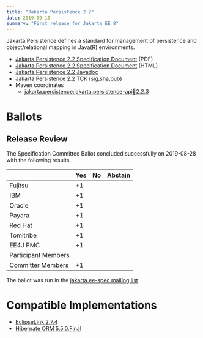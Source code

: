 ```yaml
---
title: "Jakarta Persistence 2.2"
date: 2019-09-10
summary: "First release for Jakarta EE 8"
---
```

Jakarta Persistence defines a standard for management of persistence
and object/relational mapping in Java(R) environments.

* [Jakarta Persistence 2.2 Specification Document](./persistence_2.2.pdf) (PDF)
* [Jakarta Persistence 2.2 Specification Document](./persistence_2.2.html) (HTML)
* [Jakarta Persistence 2.2 Javadoc](./apidocs)
* [Jakarta Persistence 2.2 TCK](https://download.eclipse.org/jakartaee/persistence/2.2/jakarta-persistence-tck-2.2.0.zip) ([sig](https://download.eclipse.org/jakartaee/persistence/2.2/jakarta-persistence-tck-2.2.0.zip.sig),[sha](https://download.eclipse.org/jakartaee/persistence/2.2/jakarta-persistence-tck-2.2.0.zip.sha256),[pub](https://raw.githubusercontent.com/jakartaee/specification-committee/master/jakartaee-spec-committee.pub))
* Maven coordinates
  * [jakarta.persistence:jakarta.persistence-api:jar:2.2.3](https://search.maven.org/artifact/jakarta.persistence/jakarta.persistence-api/2.2.3/jar)

# Ballots

## Release Review

The Specification Committee Ballot concluded successfully on 2019-08-28 with the following results.

|                       |  Yes    | No      | Abstain  |
|-----------------------|---------|---------|----------|
|Fujitsu                |   +1    |         |          |
|IBM                    |   +1    |         |          |
|Oracle                 |   +1    |         |          |
|Payara                 |   +1    |         |          |
|Red Hat                |   +1    |         |          |
|Tomitribe              |   +1    |         |          |
|EE4J PMC               |   +1    |         |          |
|Participant Members    |         |         |          |
|Committer Members      |   +1    |         |          |

The ballot was run in the [jakarta.ee-spec mailing list](https://www.eclipse.org/lists/jakarta.ee-spec/msg00448.html)


# Compatible Implementations

* [EclipseLink 2.7.4](https://www.eclipse.org/eclipselink)
* [Hibernate ORM 5.5.0.Final](https://hibernate.org/orm/releases/5.5/)
